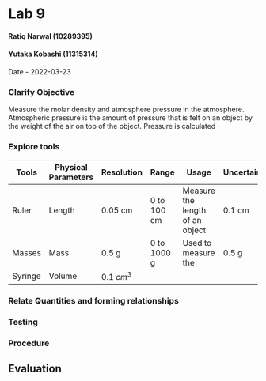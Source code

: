 # Lab 9
#### Ratiq Narwal (10289395)
#### Yutaka Kobashi (11315314)
Date - 2022-03-23



### Clarify Objective

Measure the molar density and atmosphere pressure in the atmosphere. Atmospheric pressure is the amount of pressure that is felt on an object by the weight of the air on top of the object. Pressure is calculated 


### Explore tools
| Tools   | Physical Parameters | Resolution   | Range       | Usage                           | Uncertainty |
| ------- | ------------------- | ------------ | ----------- | ------------------------------- | ----------- |
| Ruler   | Length              | 0.05 cm      | 0 to 100 cm | Measure the length of an object | 0.1 cm      |
| Masses  | Mass                | 0.5 g        | 0 to 1000 g | Used to measure the             | 0.5 g       |
| Syringe | Volume              | 0.1 ${cm^3}$ |             |                                 |             |

### Relate Quantities and forming relationships

### Testing

### Procedure

## Evaluation